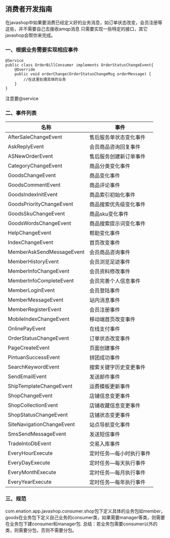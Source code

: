 ## 消费者开发指南
在javashop中如果要消费已经定义好的业务消息，如订单状态改变，会员注册等这些，并不需要自己去接收amqp消息
只需要实现一些特定的接口，其它javashop会帮你来完成。

### 一、根据业务需要实现相应事件
```
@Service
public class OrderBillConsumer implements OrderStatusChangeEvent{
    @Override
    public void orderChange(OrderStatusChangeMsg orderMessage) {
        //在这里处理具体的业务
    }
}
```
注意要@service

### 二、事件列表
名称	|  事件
--- |---
AfterSaleChangeEvent	| 售后服务单状态变化事件
AskReplyEvent	|  会员商品咨询回复事件
ASNewOrderEvent	|  售后服务创建新订单事件
CategoryChangeEvent	|  商品分类变化事件
GoodsChangeEvent	|  商品变化事件
GoodsCommentEvent	|  商品评论事件
GoodsIndexInitEvent	|  商品索引初始化事件
GoodsPriorityChangeEvent	|  商品搜索优先级变化事件
GoodsSkuChangeEvent	|   商品sku变化事件
GoodsWordsChangeEvent	|   商品搜索提示词变化事件
HelpChangeEvent	|   帮助变化事件
IndexChangeEvent	|   首页改变事件
MemberAskSendMessageEvent	|   会员商品咨询事件
MemberHistoryEvent	|   会员浏览足迹事件
MemberInfoChangeEvent	|   会员资料修改事件
MemberInfoCompleteEvent	|   会员完善个人信息事件
MemberLoginEvent	|   会员登陆事件
MemberMessageEvent	|   站内消息事件
MemberRegisterEvent	|   会员注册事件
MobileIndexChangeEvent	|   移动端首页改变事件
OnlinePayEvent	|   在线支付事件
OrderStatusChangeEvent	|   订单状态改变事件
PageCreateEvent	|   页面创建事件
PintuanSuccessEvent	|   拼团成功事件
SearchKeywordEvent	|   搜索关键字历史变更事件
SendEmailEvent	|   发送邮件事件
ShipTemplateChangeEvent	|   运费模板更新事件
ShopChangeEvent	|   店铺信息变更事件
ShopCollectionEvent	|   店铺收藏信息变更事件
ShopStatusChangeEvent	|   店铺状态变更事件
SiteNavigationChangeEvent	|   站点导航变化事件
SmsSendMessageEvent	|   发送短信事件
TradeIntoDbEvent	|   交易入库事件
EveryHourExecute	|   定时任务—每小时执行事件
EveryDayExecute	|   定时任务—每天执行事件
EveryMonthExecute	|   定时任务—每月执行事件
EveryYearExecute	|   定时任务—每年执行事件

### 三、规范
com.enation.app.javashop.consumer.shop包下定义具体的业务包如member，goods在业务包下定义自己业务的consumer类，如果需要manager等类，则需要在业务包下建consumer和manager包.
总结：若业务包需要consumer以外的类，则需要分包，否则不需要分包。
